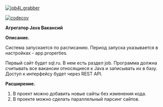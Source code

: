 [![job4j_grabber](https://github.com/Dima-Stepanov/job4j_grabber/actions/workflows/maven.yml/badge.svg)](https://github.com/Dima-Stepanov/job4j_grabber/actions/workflows/maven.yml)

[![codecov](https://codecov.io/gh/Dima-Stepanov/job4j_grabber/branch/master/graph/badge.svg?token=6W0J88JB0N)](https://codecov.io/gh/Dima-Stepanov/job4j_grabber)

**Агрегатор Java Вакансий**

**Описание.**

Система запускается по расписанию. 
Период запуска указывается в настройках - app.properties.

Первый сайт будет sql.ru. В нем есть раздел job. Программа должна считывать все вакансии относящиеся к Java и записывать их в базу.
Доступ к интерфейсу будет через REST API.

**Расширение.**

1. В проект можно добавить новые сайты без изменения кода.
2. В проекте можно сделать параллельный парсинг сайтов.